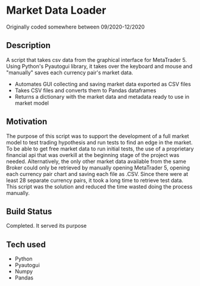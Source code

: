 # Market Data Loader
Originally coded somewhere between 09/2020-12/2020

## Description
A script that takes csv data from the graphical interface for MetaTrader 5. Using Python's Pyautogui library, it takes over the
keyboard and mouse and "manually" saves each currency pair's market data.
- Automates GUI collecting and saving market data exported as CSV files
- Takes CSV files and converts them to Pandas dataframes
- Returns a dictionary with the market data and metadata ready to use in market model

## Motivation
The purpose of this script was to support the development of a full market model to test trading hypothesis and run tests to find an edge in the market. To be able to get free market data to run initial tests, the use of a proprietary financial api that was overkill at the beginning stage of the project was needed. Alternatively, the only other market data available from the same Broker could only be retrieved by manually opening MetaTrader 5, opening each currency pair chart and saving each file as .CSV. Since there were at least 28 separate currency pairs, it took a long time to retrieve test data. This script was the solution and reduced the time wasted doing the process manually.

## Build Status
Completed. It served its purpose

## Tech used
- Python
- Pyautogui
- Numpy
- Pandas



